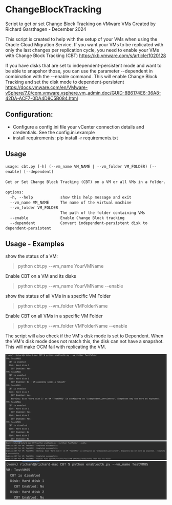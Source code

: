 # ChangeBlockTracking
Script to get or set Change Block Tracking on VMware VMs
Created by Richard Garsthagen - December 2024

This script is created to help with the setup of your VMs when using the
Oracle Cloud Migration Service. If you want your VMs to be replicated with only 
the last changes per replication cycle, you need to enable your VMs with Change Block Tracking (CBT)
https://kb.vmware.com/s/article/1020128

If you have disks that are set to independent-persistent mode and want to be able to snapshor those, you
can use the parameter --dependent in combination with the --enable command. This will enable Change
Block Tracking and set the disk mode to dependent-persistent
https://docs.vmware.com/en/VMware-vSphere/7.0/com.vmware.vsphere.vm_admin.doc/GUID-8B6174E6-36A8-42DA-ACF7-0DA4D8C5B084.html

## Configuration:
- Configure a config.ini file your vCenter connection details and credentials. See the config.ini.example
- install requirements: pip install -r requirements.txt

## Usage
```
usage: cbt.py [-h] (--vm_name VM_NAME | --vm_folder VM_FOLDER) [--enable] [--dependent]

Get or Set Change Block Tracking (CBT) on a VM or all VMs in a folder.

options:
  -h, --help            show this help message and exit
  --vm_name VM_NAME     The name of the virtual machine
  --vm_folder VM_FOLDER
                        The path of the folder containing VMs
  --enable              Enable Change Block tracking
  --dependent           Convert independent-persistent disk to dependent-persistent
```

## Usage - Examples

show the status of a VM:
>python cbt.py --vm_name YourVMName

Enable CBT on a VM and its disks
>python cbt.py --vm_name YourVMName --enable

show the status of all VMs in a specific VM Folder
>python cbt.py --vm_folder VMFolderName

Enable CBT on all VMs in a specific VM Folder
>python cbt.py --vm_folder VMFolderName --enable


The script will also check if the VM's disk mode is set to Dependent. 
When the VM's disk mode does not match this, the disk can not have a snapshot. 
This will make OCM fail with replicating the VM.

![](cbt_example1.png)
![](cbt_example2.png)
![](cbt_example3.png)
